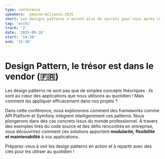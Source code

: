 ```yaml
---
type: conference
speakers: -smaine-milianni-2025
short: Les designs patterns n'auront plus de secrets pour vous après cette conférence.
tag: 'archi'
track: '2'
date: '2025-09-18'
start: '14:30'
end: '15:10'
---
```


# Design Pattern, le trésor est dans le vendor (🇫🇷)

Les design patterns ne sont pas que de simples concepts théoriques : ils sont au cœur des applications que nous utilisons au quotidien ! Mais comment les appliquer efficacement dans nos projets&nbsp;?

Dans cette conférence, nous explorerons comment des frameworks comme API Platform et Symfony intègrent intelligemment ces patterns. Nous plongerons dans des cas concrets issus du monde professionnel. À travers des exemples tirés du code source et des défis rencontrés en entreprise, vous découvrirez comment ces solutions apportent **modularité, flexibilité et maintenabilité** à vos applications.

Préparez-vous à voir les design patterns en action et à repartir avec des clés pour les utiliser au quotidien !

